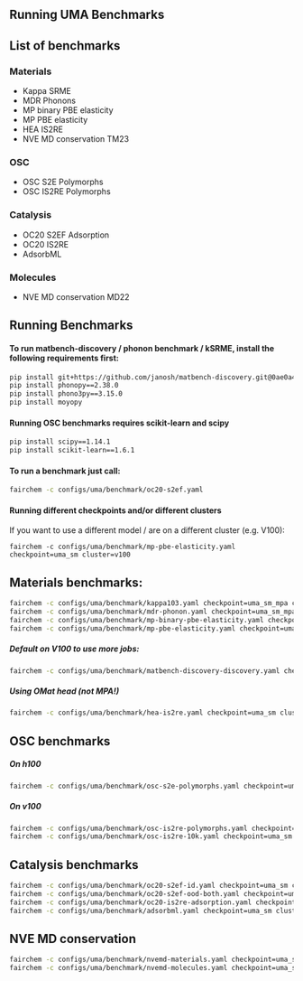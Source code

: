 Running UMA Benchmarks
-----------------------
## List of benchmarks

### Materials
- Kappa SRME
- MDR Phonons
- MP binary PBE elasticity
- MP PBE elasticity
- HEA IS2RE
- NVE MD conservation TM23

### OSC
- OSC S2E Polymorphs
- OSC IS2RE Polymorphs

### Catalysis
- OC20 S2EF Adsorption
- OC20 IS2RE
- AdsorbML

### Molecules
- NVE MD conservation MD22

## Running Benchmarks

#### To run matbench-discovery / phonon benchmark / kSRME, install the following requirements first:

```bash
pip install git+https://github.com/janosh/matbench-discovery.git@0ae0a46ce767f12c252340970f1285b1c2d3fe23
pip install phonopy==2.38.0
pip install phono3py==3.15.0
pip install moyopy
```

#### Running OSC benchmarks requires scikit-learn and scipy
```bash
pip install scipy==1.14.1
pip install scikit-learn==1.6.1
```

#### To run a benchmark just call:
```bash
fairchem -c configs/uma/benchmark/oc20-s2ef.yaml
```

#### Running different checkpoints and/or different clusters
If you want to use a different model / are on a different cluster (e.g. V100):

```
fairchem -c configs/uma/benchmark/mp-pbe-elasticity.yaml checkpoint=uma_sm cluster=v100
```

## Materials benchmarks:
```bash
fairchem -c configs/uma/benchmark/kappa103.yaml checkpoint=uma_sm_mpa cluster=h100
fairchem -c configs/uma/benchmark/mdr-phonon.yaml checkpoint=uma_sm_mpa cluster=h100
fairchem -c configs/uma/benchmark/mp-binary-pbe-elasticity.yaml checkpoint=uma_sm_mpa cluster=h100
fairchem -c configs/uma/benchmark/mp-pbe-elasticity.yaml checkpoint=uma_sm_mpa cluster=h100
```
##### Default on V100 to use more jobs:

```bash
fairchem -c configs/uma/benchmark/matbench-discovery-discovery.yaml checkpoint=uma_sm_mpa cluster=v100
```

##### Using OMat head (not MPA!)
```bash
fairchem -c configs/uma/benchmark/hea-is2re.yaml checkpoint=uma_sm cluster=h100
```

## OSC benchmarks

##### On h100
```bash
fairchem -c configs/uma/benchmark/osc-s2e-polymorphs.yaml checkpoint=uma_sm cluster=h100
```
##### On v100

```bash
fairchem -c configs/uma/benchmark/osc-is2re-polymorphs.yaml checkpoint=uma_sm cluster=v100
fairchem -c configs/uma/benchmark/osc-is2re-10k.yaml checkpoint=uma_sm cluster=v100
```

## Catalysis benchmarks
```bash
fairchem -c configs/uma/benchmark/oc20-s2ef-id.yaml checkpoint=uma_sm cluster=h100
fairchem -c configs/uma/benchmark/oc20-s2ef-ood-both.yaml checkpoint=uma_sm cluster=h100
fairchem -c configs/uma/benchmark/oc20-is2re-adsorption.yaml checkpoint=uma_sm cluster=h100
fairchem -c configs/uma/benchmark/adsorbml.yaml checkpoint=uma_sm cluster=h100
```

## NVE MD conservation
```bash
fairchem -c configs/uma/benchmark/nvemd-materials.yaml checkpoint=uma_sm cluster=h100
fairchem -c configs/uma/benchmark/nvemd-molecules.yaml checkpoint=uma_sm cluster=h100
```
